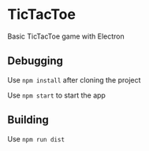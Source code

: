 # TicTacToe

Basic TicTacToe game with Electron

## Debugging

Use `npm install` after cloning the project

Use `npm start` to start the app

## Building

Use `npm run dist`
